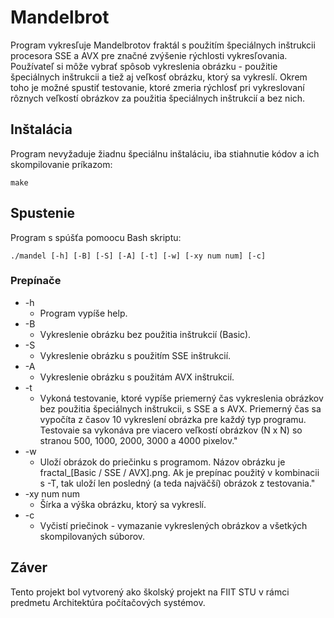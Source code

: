 # Mandelbrot 
Program vykresľuje Mandelbrotov fraktál s použitím špeciálnych inštrukcii procesora SSE a AVX pre značné zvýšenie rýchlosti vykresľovania. Používateľ si môže vybrať spôsob vykreslenia obrázku - použitie špeciálnych inštrukcii a tiež aj veľkosť obrázku, ktorý sa vykreslí. Okrem toho je možné spustiť testovanie, ktoré zmeria rýchlosť pri vykreslovaní rôznych veľkostí obrázkov za použitia špeciálnych inštrukcií a bez nich.

## Inštalácia
Program nevyžaduje žiadnu špeciálnu inštaláciu, iba stiahnutie kódov a ich skompilovanie príkazom:
```
make
```

## Spustenie
Program s spúšťa pomoocu Bash skriptu:
```
./mandel [-h] [-B] [-S] [-A] [-t] [-w] [-xy num num] [-c]
```
### Prepínače
- -h 
	* Program vypíše help.
- -B
	* Vykreslenie obrázku bez použitia inštrukcií (Basic).
- -S
	* Vykreslenie obrázku s použitím SSE inštrukcií.
- -A
	* Vykreslenie obrázku s použitám AVX inštrukcií.
- -t
	* Vykoná testovanie, ktoré vypíše priemerný čas vykreslenia obrázkov bez použitia špeciálnych inštrukcii, s SSE a s AVX. Priemerný čas sa vypočíta z časov 10 vykreslení obrázka pre každý typ programu. Testovaie sa vykonáva pre viacero veľkostí obrázkov (N x N) so stranou 500, 1000, 2000, 3000 a 4000 pixelov."
- -w
	* Uloží obrázok do priečinku s programom. Názov obrázku je fractal_[Basic / SSE / AVX].png. Ak je prepínac použitý v kombinacii s -T, tak uloží len posledný (a teda najväčší) obrázok z testovania."
- -xy num num
	* Šírka a výška obrázku, ktorý sa vykreslí.
- -c
	* Vyčistí priečinok - vymazanie vykreslených obrázkov a všetkých skompilovaných súborov.

## Záver
Tento projekt bol vytvorený ako školský projekt na FIIT STU v rámci predmetu Architektúra počítačových systémov.

